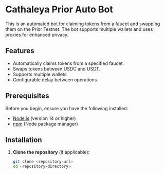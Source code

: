 # Cathaleya Prior Auto Bot

This is an automated bot for claiming tokens from a faucet and swapping them on the Prior Testnet. The bot supports multiple wallets and uses proxies for enhanced privacy.

## Features

- Automatically claims tokens from a specified faucet.
- Swaps tokens between USDC and USDT.
- Supports multiple wallets.
- Configurable delay between operations.

## Prerequisites

Before you begin, ensure you have the following installed:

- [Node.js](https://nodejs.org/) (version 14 or higher)
- [npm](https://www.npmjs.com/) (Node package manager)

## Installation

1. **Clone the repository** (if applicable):
   ```bash
   git clone <repository-url>
   cd <repository-directory>
